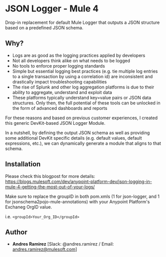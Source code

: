 # JSON Logger - Mule 4

Drop-in replacement for default Mule Logger that outputs a JSON structure based on a predefined JSON schema.

## Why?

- Logs are as good as the logging practices applied by developers
- Not all developers think alike on what needs to be logged
- No tools to enforce proper logging standards
- Simple but essential logging best practices (e.g. tie multiple log entries to a single transaction by using a correlation id) are inconsistent and drastically impact troubleshooting capabilities
- The rise of Splunk and other log aggregation platforms is due to their ability to aggregate, understand and exploit data
- These platforms typically understand key=value pairs or JSON data structures. Only then, the full potential of these tools can be unlocked in the form of advanced dashboards and reports

For these reasons and based on previous customer experiences, I created this generic DevKit-based JSON Logger Module.

In a nutshell, by defining the output JSON schema as well as providing some additional DevKit specific details (e.g. default values, default expressions, etc.), we can dynamically generate a module that aligns to that schema.

## Installation

Please check this blogpost for more details: https://blogs.mulesoft.com/dev/anypoint-platform-dev/json-logging-in-mule-4-getting-the-most-out-of-your-logs/

Make sure to replace the groupID in both pom.xmls (1 for json-logger, and 1 for jsonschema2pojo-mule-annotations) with your Anypoint Platform's Exchaneg OrgID value.

i.e. `<groupId>Your_Org_ID</groupId>`

## Author

* **Andres Ramirez** [Slack: @andres.ramirez / Email: andres.ramirez@mulesoft.com]
